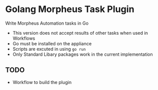 # Golang Morpheus Task Plugin

Write Morpheus Automation tasks in Go

- This version does not accept results of other tasks when used in Workflows
- Go must be installed on the appliance
- Scripts are excuted in using `go run`
- Only Standard Libary packages work in the current implementation

## TODO
- Workflow to build the plugin
